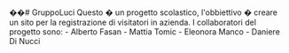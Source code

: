 ��#   G r u p p o L u c i  
  
 Q u e s t o   �   u n   p r o g e t t o   s c o l a s t i c o ,   l ' o b b i e t t i v o   �   c r e a r e   u n   s i t o   p e r   l a   r e g i s t r a z i o n e   d i   v i s i t a t o r i   i n   a z i e n d a .  
  
 I   c o l l a b o r a t o r i   d e l   p r o g e t t o   s o n o :  
   -   A l b e r t o   F a s a n  
   -   M a t t i a   T o m i c  
   -   E l e o n o r a   M a n c o  
   -   D a n i e r e   D i   N u c c i 